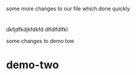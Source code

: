 some more changes to our file which done quickly




#




dkfjdfkdjkfdkfd
dlfdlfdlfkl

some changes to demo tow



# demo-two
